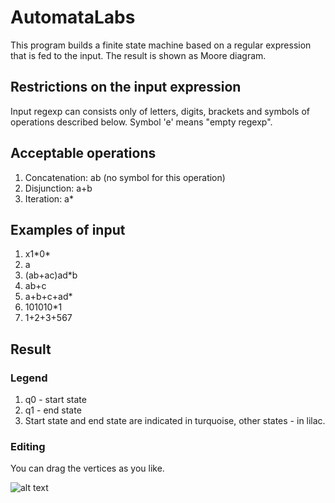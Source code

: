 # AutomataLabs
This program builds a finite state machine based on a regular expression that is fed to the input. 
The result is shown as Moore diagram.

## Restrictions on the input expression
Input regexp can consists only of letters, digits, brackets and symbols of operations described below.
Symbol 'e' means "empty regexp".

## Acceptable operations
1. Concatenation: ab (no symbol for this operation)
2. Disjunction: a+b
3. Iteration: a\*

## Examples of input
1. x1\*0\*
2. a
3. (ab+ac)ad\*b
4. ab+c
5. a+b+c+ad\*
6. 101010\*1
7. 1+2+3+567

## Result
### Legend
1. q0 - start state
2. q1 - end state
3. Start state and end state are indicated in turquoise, other states - in lilac.

### Editing
You can drag the vertices as you like.

![alt text](examples/example1.gif "Example")


